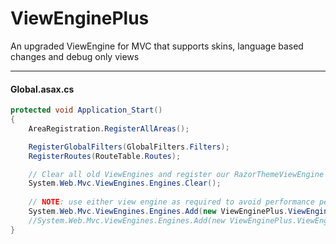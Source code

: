 ViewEnginePlus
==============

An upgraded ViewEngine for MVC that supports skins, language based changes and debug only views

-------

#### Global.asax.cs
```csharp
protected void Application_Start()
{
	AreaRegistration.RegisterAllAreas();

	RegisterGlobalFilters(GlobalFilters.Filters);
	RegisterRoutes(RouteTable.Routes);

	// Clear all old ViewEngines and register our RazorThemeViewEngine
	System.Web.Mvc.ViewEngines.Engines.Clear();
	
	// NOTE: use either view engine as required to avoid performance penalties
	System.Web.Mvc.ViewEngines.Engines.Add(new ViewEnginePlus.ViewEngines.RazorThemeViewEngine());
	//System.Web.Mvc.ViewEngines.Engines.Add(new ViewEnginePlus.ViewEngines.WebFormThemeViewEngine());
}
```
